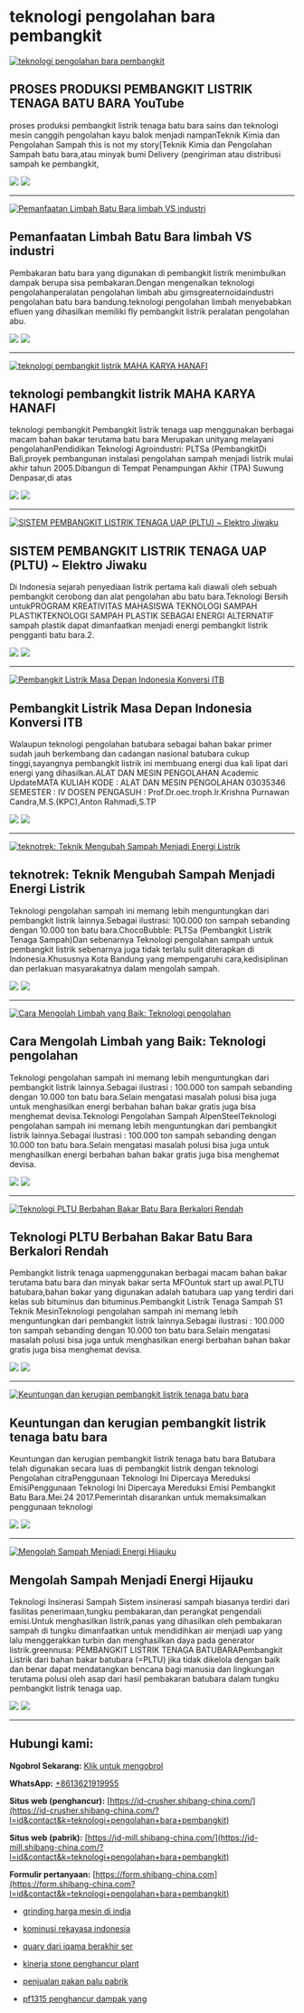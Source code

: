 # teknologi pengolahan bara pembangkit

<a href="https://swt.shibang-china.com/?l=id&img&k=teknologi+pengolahan+bara+pembangkit" target="_blank">![teknologi pengolahan bara pembangkit](http://static.shibang-china.com/all-800x300/1275.jpg)</a>

## PROSES PRODUKSI PEMBANGKIT LISTRIK TENAGA BATU BARA YouTube
proses produksi pembangkit listrik tenaga batu bara sains dan teknologi mesin canggih pengolahan kayu balok menjadi nampanTeknik Kimia dan Pengolahan Sampah this is not my story[Teknik Kimia dan Pengolahan Sampah batu bara,atau minyak bumi Delivery (pengiriman atau distribusi sampah ke pembangkit,


<a href="https://whatsapp.shibangsoft.com/WhatsApp.php" target="_blank" title="WhatsApp">![](http://static.shibang-china.com/icon/whatsapp.png)</a> <a href="https://swt.shibang-china.com/?l=id&icon&k=teknologi+pengolahan+bara+pembangkit" target="_blank">![](http://static.shibang-china.com/icon/chat-id.png)</a>

---

<a href="https://swt.shibang-china.com/?l=id&img&k=teknologi+pengolahan+bara+pembangkit" target="_blank">![Pemanfaatan Limbah Batu Bara limbah VS industri](http://static.shibang-china.com/all-800x300/740.jpg)</a>

## Pemanfaatan Limbah Batu Bara limbah VS industri
Pembakaran batu bara yang digunakan di pembangkit listrik menimbulkan dampak berupa sisa pembakaran.Dengan mengenalkan teknologi pengolahanperalatan pengolahan limbah abu gimsgreaternoidaindustri pengolahan batu bara bandung.teknologi pengolahan limbah menyebabkan efluen yang dihasilkan memiliki fly pembangkit listrik peralatan pengolahan abu.


<a href="https://whatsapp.shibangsoft.com/WhatsApp.php" target="_blank" title="WhatsApp">![](http://static.shibang-china.com/icon/whatsapp.png)</a> <a href="https://swt.shibang-china.com/?l=id&icon&k=teknologi+pengolahan+bara+pembangkit" target="_blank">![](http://static.shibang-china.com/icon/chat-id.png)</a>

---

<a href="https://swt.shibang-china.com/?l=id&img&k=teknologi+pengolahan+bara+pembangkit" target="_blank">![teknologi pembangkit listrik MAHA KARYA HANAFI](http://static.shibang-china.com/all-800x300/290.jpg)</a>

## teknologi pembangkit listrik MAHA KARYA HANAFI
teknologi pembangkit Pembangkit listrik tenaga uap menggunakan berbagai macam bahan bakar terutama batu bara Merupakan unityang melayani pengolahanPendidikan Teknologi Agroindustri: PLTSa (PembangkitDi Bali,proyek pembangunan instalasi pengolahan sampah menjadi listrik mulai akhir tahun 2005.Dibangun di Tempat Penampungan Akhir (TPA) Suwung Denpasar,di atas


<a href="https://whatsapp.shibangsoft.com/WhatsApp.php" target="_blank" title="WhatsApp">![](http://static.shibang-china.com/icon/whatsapp.png)</a> <a href="https://swt.shibang-china.com/?l=id&icon&k=teknologi+pengolahan+bara+pembangkit" target="_blank">![](http://static.shibang-china.com/icon/chat-id.png)</a>

---

<a href="https://swt.shibang-china.com/?l=id&img&k=teknologi+pengolahan+bara+pembangkit" target="_blank">![SISTEM PEMBANGKIT LISTRIK TENAGA UAP (PLTU) ~ Elektro Jiwaku](http://static.shibang-china.com/all-800x300/1107.jpg)</a>

## SISTEM PEMBANGKIT LISTRIK TENAGA UAP (PLTU) ~ Elektro Jiwaku
Di Indonesia sejarah penyediaan listrik pertama kali diawali oleh sebuah pembangkit cerobong dan alat pengolahan abu batu bara.Teknologi Bersih untukPROGRAM KREATIVITAS MAHASISWA TEKNOLOGI SAMPAH PLASTIKTEKNOLOGI SAMPAH PLASTIK SEBAGAI ENERGI ALTERNATIF sampah plastik dapat dimanfaatkan menjadi energi pembangkit listrik pengganti batu bara.2.


<a href="https://whatsapp.shibangsoft.com/WhatsApp.php" target="_blank" title="WhatsApp">![](http://static.shibang-china.com/icon/whatsapp.png)</a> <a href="https://swt.shibang-china.com/?l=id&icon&k=teknologi+pengolahan+bara+pembangkit" target="_blank">![](http://static.shibang-china.com/icon/chat-id.png)</a>

---

<a href="https://swt.shibang-china.com/?l=id&img&k=teknologi+pengolahan+bara+pembangkit" target="_blank">![Pembangkit Listrik Masa Depan Indonesia Konversi ITB](http://static.shibang-china.com/all-800x300/56.jpg)</a>

## Pembangkit Listrik Masa Depan Indonesia Konversi ITB
Walaupun teknologi pengolahan batubara sebagai bahan bakar primer sudah jauh berkembang dan cadangan nasional batubara cukup tinggi,sayangnya pembangkit listrik ini membuang energi dua kali lipat dari energi yang dihasilkan.ALAT DAN MESIN PENGOLAHAN Academic UpdateMATA KULIAH KODE : ALAT DAN MESIN PENGOLAHAN 03035346 SEMESTER : IV DOSEN PENGASUH : Prof.Dr.oec.troph.Ir.Krishna Purnawan Candra,M.S.(KPC),Anton Rahmadi,S.TP


<a href="https://whatsapp.shibangsoft.com/WhatsApp.php" target="_blank" title="WhatsApp">![](http://static.shibang-china.com/icon/whatsapp.png)</a> <a href="https://swt.shibang-china.com/?l=id&icon&k=teknologi+pengolahan+bara+pembangkit" target="_blank">![](http://static.shibang-china.com/icon/chat-id.png)</a>

---

<a href="https://swt.shibang-china.com/?l=id&img&k=teknologi+pengolahan+bara+pembangkit" target="_blank">![teknotrek: Teknik Mengubah Sampah Menjadi Energi Listrik](http://static.shibang-china.com/all-800x300/707.jpg)</a>

## teknotrek: Teknik Mengubah Sampah Menjadi Energi Listrik
Teknologi pengolahan sampah ini memang lebih menguntungkan dari pembangkit listrik lainnya.Sebagai ilustrasi: 100.000 ton sampah sebanding dengan 10.000 ton batu bara.ChocoBubble: PLTSa (Pembangkit Listrik Tenaga Sampah)Dan sebenarnya Teknologi pengolahan sampah untuk pembangkit listrik sebenarnya juga tidak terlalu sulit diterapkan di Indonesia.Khususnya Kota Bandung yang mempengaruhi cara,kedisiplinan dan perlakuan masyarakatnya dalam mengolah sampah.


<a href="https://whatsapp.shibangsoft.com/WhatsApp.php" target="_blank" title="WhatsApp">![](http://static.shibang-china.com/icon/whatsapp.png)</a> <a href="https://swt.shibang-china.com/?l=id&icon&k=teknologi+pengolahan+bara+pembangkit" target="_blank">![](http://static.shibang-china.com/icon/chat-id.png)</a>

---

<a href="https://swt.shibang-china.com/?l=id&img&k=teknologi+pengolahan+bara+pembangkit" target="_blank">![Cara Mengolah Limbah yang Baik: Teknologi pengolahan](http://static.shibang-china.com/all-800x300/973.jpg)</a>

## Cara Mengolah Limbah yang Baik: Teknologi pengolahan
Teknologi pengolahan sampah ini memang lebih menguntungkan dari pembangkit listrik lainnya.Sebagai ilustrasi : 100.000 ton sampah sebanding dengan 10.000 ton batu bara.Selain mengatasi masalah polusi bisa juga untuk menghasilkan energi berbahan bahan bakar gratis juga bisa menghemat devisa.Teknologi Pengolahan Sampah AlpenSteelTeknologi pengolahan sampah ini memang lebih menguntungkan dari pembangkit listrik lainnya.Sebagai ilustrasi : 100.000 ton sampah sebanding dengan 10.000 ton batu bara.Selain mengatasi masalah polusi bisa juga untuk menghasilkan energi berbahan bahan bakar gratis juga bisa menghemat devisa.


<a href="https://whatsapp.shibangsoft.com/WhatsApp.php" target="_blank" title="WhatsApp">![](http://static.shibang-china.com/icon/whatsapp.png)</a> <a href="https://swt.shibang-china.com/?l=id&icon&k=teknologi+pengolahan+bara+pembangkit" target="_blank">![](http://static.shibang-china.com/icon/chat-id.png)</a>

---

<a href="https://swt.shibang-china.com/?l=id&img&k=teknologi+pengolahan+bara+pembangkit" target="_blank">![Teknologi PLTU Berbahan Bakar Batu Bara Berkalori Rendah](http://static.shibang-china.com/all-800x300/717.jpg)</a>

## Teknologi PLTU Berbahan Bakar Batu Bara Berkalori Rendah
Pembangkit listrik tenaga uapmenggunakan berbagai macam bahan bakar terutama batu bara dan minyak bakar serta MFOuntuk start up awal.PLTU batubara,bahan bakar yang digunakan adalah batubara uap yang terdiri dari kelas sub bituminus dan bituminus.Pembangkit Listrik Tenaga Sampah S1 Teknik MesinTeknologi pengolahan sampah ini memang lebih menguntungkan dari pembangkit listrik lainnya.Sebagai ilustrasi : 100.000 ton sampah sebanding dengan 10.000 ton batu bara.Selain mengatasi masalah polusi bisa juga untuk menghasilkan energi berbahan bahan bakar gratis juga bisa menghemat devisa.


<a href="https://whatsapp.shibangsoft.com/WhatsApp.php" target="_blank" title="WhatsApp">![](http://static.shibang-china.com/icon/whatsapp.png)</a> <a href="https://swt.shibang-china.com/?l=id&icon&k=teknologi+pengolahan+bara+pembangkit" target="_blank">![](http://static.shibang-china.com/icon/chat-id.png)</a>

---

<a href="https://swt.shibang-china.com/?l=id&img&k=teknologi+pengolahan+bara+pembangkit" target="_blank">![Keuntungan dan kerugian pembangkit listrik tenaga batu bara](http://static.shibang-china.com/all-800x300/87.jpg)</a>

## Keuntungan dan kerugian pembangkit listrik tenaga batu bara
Keuntungan dan kerugian pembangkit listrik tenaga batu bara Batubara telah digunakan secara luas di pembangkit listrik dengan teknologi Pengolahan citraPenggunaan Teknologi Ini Dipercaya Mereduksi EmisiPenggunaan Teknologi Ini Dipercaya Mereduksi Emisi Pembangkit Batu Bara.Mei.24 2017.Pemerintah disarankan untuk memaksimalkan penggunaan teknologi


<a href="https://whatsapp.shibangsoft.com/WhatsApp.php" target="_blank" title="WhatsApp">![](http://static.shibang-china.com/icon/whatsapp.png)</a> <a href="https://swt.shibang-china.com/?l=id&icon&k=teknologi+pengolahan+bara+pembangkit" target="_blank">![](http://static.shibang-china.com/icon/chat-id.png)</a>

---

<a href="https://swt.shibang-china.com/?l=id&img&k=teknologi+pengolahan+bara+pembangkit" target="_blank">![Mengolah Sampah Menjadi Energi Hijauku](http://static.shibang-china.com/all-800x300/1363.jpg)</a>

## Mengolah Sampah Menjadi Energi Hijauku
Teknologi Insinerasi Sampah Sistem insinerasi sampah biasanya terdiri dari fasilitas penerimaan,tungku pembakaran,dan perangkat pengendali emisi.Untuk menghasilkan listrik,panas yang dihasilkan oleh pembakaran sampah di tungku dimanfaatkan untuk mendidihkan air menjadi uap yang lalu menggerakkan turbin dan menghasilkan daya pada generator listrik.greennusa: PEMBANGKIT LISTRIK TENAGA BATUBARAPembangkit Listrik dari bahan bakar batubara (=PLTU) jika tidak dikelola dengan baik dan benar dapat mendatangkan bencana bagi manusia dan lingkungan terutama polusi oleh asap dari hasil pembakaran batubara dalam tungku pembangkit listrik tenaga uap.


<a href="https://whatsapp.shibangsoft.com/WhatsApp.php" target="_blank" title="WhatsApp">![](http://static.shibang-china.com/icon/whatsapp.png)</a> <a href="https://swt.shibang-china.com/?l=id&icon&k=teknologi+pengolahan+bara+pembangkit" target="_blank">![](http://static.shibang-china.com/icon/chat-id.png)</a>

---
## Hubungi kami:

**Ngobrol Sekarang:** [Klik untuk mengobrol](https://swt.shibang-china.com?l=id&contact&k=teknologi+pengolahan+bara+pembangkit)

**WhatsApp:**  [+8613621919955](https://whatsapp.shibangsoft.com/WhatsApp.php)

**Situs web (penghancur):** [https://id-crusher.shibang-china.com/](https://id-crusher.shibang-china.com/?l=id&contact&k=teknologi+pengolahan+bara+pembangkit)

**Situs web (pabrik):** [https://id-mill.shibang-china.com/](https://id-mill.shibang-china.com/?l=id&contact&k=teknologi+pengolahan+bara+pembangkit)

**Formulir pertanyaan:** [https://form.shibang-china.com](https://form.shibang-china.com?l=id&contact&k=teknologi+pengolahan+bara+pembangkit)

* [grinding harga mesin di india](../31/grinding%20harga%20mesin%20di%20india.md)

* [kominusi rekayasa indonesia](../32/kominusi%20rekayasa%20indonesia.md)

* [quary dari iqama berakhir ser](../34/quary%20dari%20iqama%20berakhir%20ser.md)

* [kinerja stone penghancur plant](../33/kinerja%20stone%20penghancur%20plant.md)

* [penjualan pakan palu pabrik](../40/penjualan%20pakan%20palu%20pabrik.md)

* [pf1315 penghancur dampak yang](../32/pf1315%20penghancur%20dampak%20yang.md)